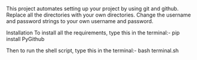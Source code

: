 This project automates setting up your project by using git and github.
Replace all the directories with your own directories.
Change the username and password strings to your own username and password.

Installation
To install all the requirements, type this in the terminal:-
pip install PyGithub

Then to run the shell script, type this in the terminal:-
bash terminal.sh <name Of the Repository to be created>
